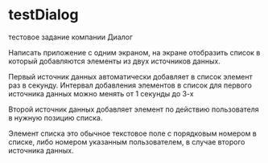 # testDialog
тестовое задание компании Диалог 

Написать приложение с одним экраном, на экране отобразить список в который добавляются элементы из двух источников данных.

Первый источник данных автоматически добавляет в список элемент раз  в секунду. Интервал добавления элементов в список для первого источника данных можно менять от 1 секунды до 3-х

Второй источник данных добавляет элемент по действию пользователя в нужную позицию списка.

Элемент списка это обычное текстовое поле с порядковым номером в списке, либо номером указанным пользователем, в случае второго источника данных.
